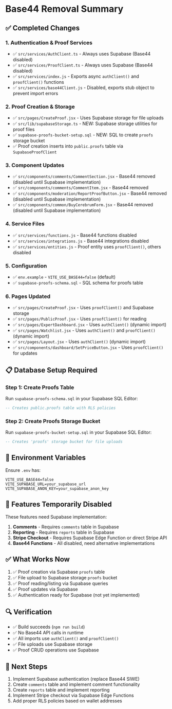 # Base44 Removal Summary

## ✅ Completed Changes

### 1. Authentication & Proof Services
- ✅ `src/services/AuthClient.ts` - Always uses Supabase (Base44 disabled)
- ✅ `src/services/ProofClient.ts` - Always uses Supabase (Base44 disabled)
- ✅ `src/services/index.js` - Exports async `authClient()` and `proofClient()` functions
- ✅ `src/services/base44Client.js` - Disabled, exports stub object to prevent import errors

### 2. Proof Creation & Storage
- ✅ `src/pages/CreateProof.jsx` - Uses Supabase storage for file uploads
- ✅ `src/lib/supabaseStorage.ts` - NEW: Supabase storage utilities for proof files
- ✅ `supabase-proofs-bucket-setup.sql` - NEW: SQL to create `proofs` storage bucket
- ✅ Proof creation inserts into `public.proofs` table via `SupabaseProofClient`

### 3. Component Updates
- ✅ `src/components/comments/CommentSection.jsx` - Base44 removed (disabled until Supabase implementation)
- ✅ `src/components/comments/CommentItem.jsx` - Base44 removed
- ✅ `src/components/moderation/ReportProofButton.jsx` - Base44 removed (disabled until Supabase implementation)
- ✅ `src/components/common/BuyCerebrumForm.jsx` - Base44 removed (disabled until Supabase implementation)

### 4. Service Files
- ✅ `src/services/functions.js` - Base44 functions disabled
- ✅ `src/services/integrations.js` - Base44 integrations disabled
- ✅ `src/services/entities.js` - Proof entity uses `proofClient()`, others disabled

### 5. Configuration
- ✅ `env.example` - `VITE_USE_BASE44=false` (default)
- ✅ `supabase-proofs-schema.sql` - SQL schema for proofs table

### 6. Pages Updated
- ✅ `src/pages/CreateProof.jsx` - Uses `proofClient()` and Supabase storage
- ✅ `src/pages/PublicProof.jsx` - Uses `proofClient()` for reading
- ✅ `src/pages/ExpertDashboard.jsx` - Uses `authClient()` (dynamic import)
- ✅ `src/pages/Watchlist.jsx` - Uses `authClient()` and `proofClient()` (dynamic import)
- ✅ `src/pages/Layout.jsx` - Uses `authClient()` (dynamic import)
- ✅ `src/components/dashboard/SetPriceButton.jsx` - Uses `proofClient()` for updates

## 📋 Database Setup Required

### Step 1: Create Proofs Table
Run `supabase-proofs-schema.sql` in your Supabase SQL Editor:
```sql
-- Creates public.proofs table with RLS policies
```

### Step 2: Create Proofs Storage Bucket
Run `supabase-proofs-bucket-setup.sql` in your Supabase SQL Editor:
```sql
-- Creates 'proofs' storage bucket for file uploads
```

## 🔧 Environment Variables

Ensure `.env` has:
```env
VITE_USE_BASE44=false
VITE_SUPABASE_URL=your_supabase_url
VITE_SUPABASE_ANON_KEY=your_supabase_anon_key
```

## 🚫 Features Temporarily Disabled

These features need Supabase implementation:
1. **Comments** - Requires `comments` table in Supabase
2. **Reporting** - Requires `reports` table in Supabase
3. **Stripe Checkout** - Requires Supabase Edge Function or direct Stripe API
4. **Base44 Functions** - All disabled, need alternative implementations

## ✅ What Works Now

1. ✅ Proof creation via Supabase `proofs` table
2. ✅ File upload to Supabase storage `proofs` bucket
3. ✅ Proof reading/listing via Supabase queries
4. ✅ Proof updates via Supabase
5. ✅ Authentication ready for Supabase (not yet implemented)

## 🔍 Verification

- ✅ Build succeeds (`npm run build`)
- ✅ No Base44 API calls in runtime
- ✅ All imports use `authClient()` and `proofClient()`
- ✅ File uploads use Supabase storage
- ✅ Proof CRUD operations use Supabase

## 📝 Next Steps

1. Implement Supabase authentication (replace Base44 SIWE)
2. Create `comments` table and implement comment functionality
3. Create `reports` table and implement reporting
4. Implement Stripe checkout via Supabase Edge Functions
5. Add proper RLS policies based on wallet addresses

